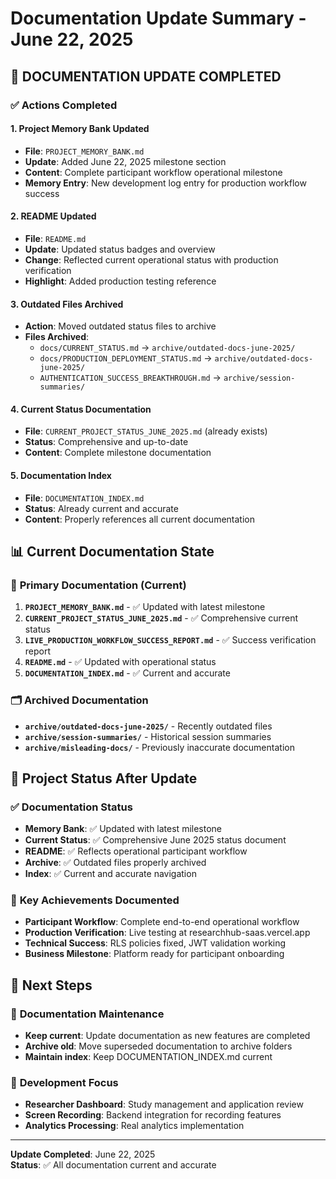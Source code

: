# Documentation Update Summary - June 22, 2025

## 🎉 **DOCUMENTATION UPDATE COMPLETED**

### ✅ **Actions Completed**

#### 1. **Project Memory Bank Updated**
- **File**: `PROJECT_MEMORY_BANK.md`
- **Update**: Added June 22, 2025 milestone section
- **Content**: Complete participant workflow operational milestone
- **Memory Entry**: New development log entry for production workflow success

#### 2. **README Updated**
- **File**: `README.md`
- **Update**: Updated status badges and overview
- **Change**: Reflected current operational status with production verification
- **Highlight**: Added production testing reference

#### 3. **Outdated Files Archived**
- **Action**: Moved outdated status files to archive
- **Files Archived**:
  - `docs/CURRENT_STATUS.md` → `archive/outdated-docs-june-2025/`
  - `docs/PRODUCTION_DEPLOYMENT_STATUS.md` → `archive/outdated-docs-june-2025/`
  - `AUTHENTICATION_SUCCESS_BREAKTHROUGH.md` → `archive/session-summaries/`

#### 4. **Current Status Documentation**
- **File**: `CURRENT_PROJECT_STATUS_JUNE_2025.md` (already exists)
- **Status**: Comprehensive and up-to-date
- **Content**: Complete milestone documentation

#### 5. **Documentation Index**
- **File**: `DOCUMENTATION_INDEX.md`
- **Status**: Already current and accurate
- **Content**: Properly references all current documentation

## 📊 **Current Documentation State**

### 🎯 **Primary Documentation (Current)**
1. **`PROJECT_MEMORY_BANK.md`** - ✅ Updated with latest milestone
2. **`CURRENT_PROJECT_STATUS_JUNE_2025.md`** - ✅ Comprehensive current status
3. **`LIVE_PRODUCTION_WORKFLOW_SUCCESS_REPORT.md`** - ✅ Success verification report
4. **`README.md`** - ✅ Updated with operational status
5. **`DOCUMENTATION_INDEX.md`** - ✅ Current and accurate

### 🗂️ **Archived Documentation**
- **`archive/outdated-docs-june-2025/`** - Recently outdated files
- **`archive/session-summaries/`** - Historical session summaries
- **`archive/misleading-docs/`** - Previously inaccurate documentation

## 🚀 **Project Status After Update**

### ✅ **Documentation Status**
- **Memory Bank**: ✅ Updated with latest milestone
- **Current Status**: ✅ Comprehensive June 2025 status document
- **README**: ✅ Reflects operational participant workflow
- **Archive**: ✅ Outdated files properly archived
- **Index**: ✅ Current and accurate navigation

### 🎯 **Key Achievements Documented**
- **Participant Workflow**: Complete end-to-end operational workflow
- **Production Verification**: Live testing at researchhub-saas.vercel.app
- **Technical Success**: RLS policies fixed, JWT validation working
- **Business Milestone**: Platform ready for participant onboarding

## 📝 **Next Steps**

### 🔄 **Documentation Maintenance**
- **Keep current**: Update documentation as new features are completed
- **Archive old**: Move superseded documentation to archive folders
- **Maintain index**: Keep DOCUMENTATION_INDEX.md current

### 🚀 **Development Focus**
- **Researcher Dashboard**: Study management and application review
- **Screen Recording**: Backend integration for recording features
- **Analytics Processing**: Real analytics implementation

---

**Update Completed**: June 22, 2025  
**Status**: ✅ All documentation current and accurate
